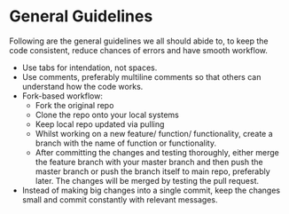 # General Guidelines

Following are the general guidelines we all should abide to, to keep the code consistent, reduce chances of errors and have smooth workflow.

- Use tabs for intendation, not spaces.
- Use comments, preferably multiline comments so that others can understand how the code works.
- Fork-based workflow: 
    - Fork the original repo
    - Clone the repo onto your local systems
    - Keep local repo updated via pulling
    - Whilst working on a new feature/ function/ functionality, create a branch with the name of function or functionality.
    - After committing the changes and testing thoroughly, either merge the feature branch with your master branch and then push the master branch or push the branch itself to main repo, preferably later. The changes will be merged by testing the pull request.
- Instead of making big changes into a single commit, keep the changes small and commit constantly with relevant messages.
